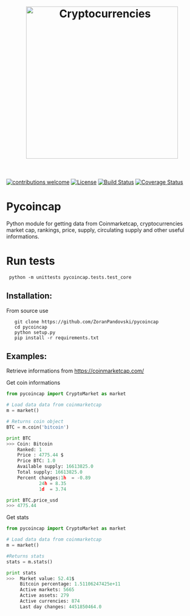 
<h1 align="center">
	<img width="400" src="https://cdn-images-1.medium.com/max/1024/1*TY0eUcLT6us5Jz1VT1Tymg.jpeg" alt="Cryptocurrencies">
	<br>
	<br>
</h1>

[![contributions welcome](https://img.shields.io/badge/contributions-welcome-brightgreen.svg?style=flat)](https://github.com/ZoranPandovski/pycoincap/issues)
[![License](https://img.shields.io/badge/license-MIT%20License-brightgreen.svg)](https://opensource.org/licenses/MIT)
[![Build Status](https://travis-ci.org/ZoranPandovski/pycoincap.svg?branch=master)](https://github.com/ZoranPandovski/pycoincap)
[![Coverage Status](https://coveralls.io/repos/github/ZoranPandovski/pycoincap/badge.svg?branch=master)](https://coveralls.io/github/ZoranPandovski/pycoincap?branch=master)

# Pycoincap
Python module for getting data from Coinmarketcap, cryptocurrencies market cap, rankings, price, supply, circulating supply and other useful informations.



# Run tests
```
 python -m unittests pycoincap.tests.test_core
```

## Installation:

From source use
```
   git clone https://github.com/ZoranPandovski/pycoincap
   cd pycoincap
   python setup.py
   pip install -r requirements.txt
```

## Examples:
Retrieve informations from https://coinmarketcap.com/

Get coin informations
```python
from pycoincap import CryptoMarket as market

# Load data data from coinmarketcap
m = market()

# Returns coin object
BTC = m.coin('bitcoin')

print BTC
>>> Coin: Bitcoin
    Ranked: 1
    Price : 4775.44 $
    Price BTC: 1.0
    Available supply: 16613825.0
    Total supply: 16613825.0
    Percent changes:1h  = -0.89
            24h = 8.35
            1d  = 3.74

print BTC.price_usd
>>> 4775.44
```

Get stats
```python
from pycoincap import CryptoMarket as market

# Load data data from coinmarketcap
m = market()

#Returns stats
stats = m.stats()

print stats
>>>  Market value: 52.41$
     Bitcoin percentage: 1.51106247425e+11
     Active markets: 5665
     Active assets: 279
     Active currencies: 874
     Last day changes: 4451850464.0
```
